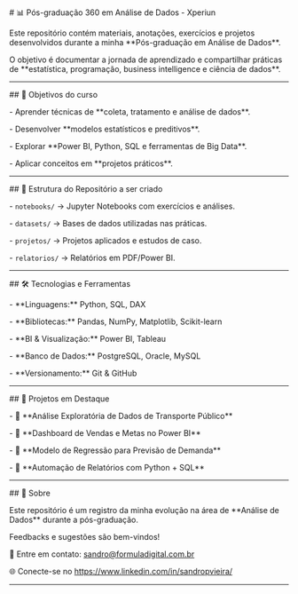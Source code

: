 \# 📊 Pós-graduação 360 em Análise de Dados - Xperiun



Este repositório contém materiais, anotações, exercícios e projetos desenvolvidos durante a minha \*\*Pós-graduação em Análise de Dados\*\*.  

O objetivo é documentar a jornada de aprendizado e compartilhar práticas de \*\*estatística, programação, business intelligence e ciência de dados\*\*.


---



\## 🎯 Objetivos do curso

\- Aprender técnicas de \*\*coleta, tratamento e análise de dados\*\*.  

\- Desenvolver \*\*modelos estatísticos e preditivos\*\*.  

\- Explorar \*\*Power BI, Python, SQL e ferramentas de Big Data\*\*.  

\- Aplicar conceitos em \*\*projetos práticos\*\*.  



---



\## 📂 Estrutura do Repositório a ser criado

\- `notebooks/` → Jupyter Notebooks com exercícios e análises.  

\- `datasets/` → Bases de dados utilizadas nas práticas.  

\- `projetos/` → Projetos aplicados e estudos de caso.  

\- `relatorios/` → Relatórios em PDF/Power BI.  



---



\## 🛠️ Tecnologias e Ferramentas

\- \*\*Linguagens:\*\* Python, SQL, DAX  

\- \*\*Bibliotecas:\*\* Pandas, NumPy, Matplotlib, Scikit-learn  

\- \*\*BI \& Visualização:\*\* Power BI, Tableau  

\- \*\*Banco de Dados:\*\* PostgreSQL, Oracle, MySQL  

\- \*\*Versionamento:\*\* Git \& GitHub  



---



\## 🚀 Projetos em Destaque

\- 📌 \*\*Análise Exploratória de Dados de Transporte Público\*\*  

\- 📌 \*\*Dashboard de Vendas e Metas no Power BI\*\*  

\- 📌 \*\*Modelo de Regressão para Previsão de Demanda\*\*  

\- 📌 \*\*Automação de Relatórios com Python + SQL\*\*  



---



\## 📖 Sobre

Este repositório é um registro da minha evolução na área de \*\*Análise de Dados\*\* durante a pós-graduação.  

Feedbacks e sugestões são bem-vindos!  



📩 Entre em contato: sandro@formuladigital.com.br  

🌐 Conecte-se no https://www.linkedin.com/in/sandropvieira/  



---
